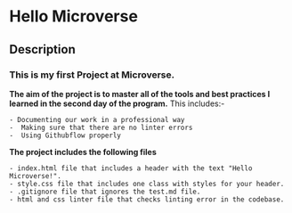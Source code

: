 # Hello Microverse 

## Description

### This is my first **Project** at Microverse. 
**The aim of the project is to master all of the tools and best practices I learned in the second day of the program.** This includes:-

    - Documenting our work in a professional way
    -  Making sure that there are no linter errors
    -  Using Githubflow properly

**The project includes the following files**

    - index.html file that includes a header with the text "Hello Microverse!". 
    - style.css file that includes one class with styles for your header.
    - .gitignore file that ignores the test.md file.
    - html and css linter file that checks linting error in the codebase.

